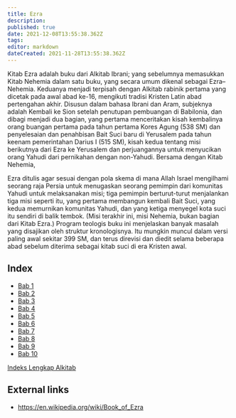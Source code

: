 ```yaml
---
title: Ezra
description: 
published: true
date: 2021-12-08T13:55:38.362Z
tags: 
editor: markdown
dateCreated: 2021-11-28T13:55:38.362Z
---
```


Kitab Ezra adalah buku dari Alkitab Ibrani; yang sebelumnya memasukkan Kitab Nehemia dalam satu buku, yang secara umum dikenal sebagai Ezra–Nehemia. Keduanya menjadi terpisah dengan Alkitab rabinik pertama yang dicetak pada awal abad ke-16, mengikuti tradisi Kristen Latin abad pertengahan akhir. Disusun dalam bahasa Ibrani dan Aram, subjeknya adalah Kembali ke Sion setelah penutupan pembuangan di Babilonia, dan dibagi menjadi dua bagian, yang pertama menceritakan kisah kembalinya orang buangan pertama pada tahun pertama Kores Agung (538 SM) dan penyelesaian dan penahbisan Bait Suci baru di Yerusalem pada tahun keenam pemerintahan Darius I (515 SM), kisah kedua tentang misi berikutnya dari Ezra ke Yerusalem dan perjuangannya untuk menyucikan orang Yahudi dari pernikahan dengan non-Yahudi. Bersama dengan Kitab Nehemia,

Ezra ditulis agar sesuai dengan pola skema di mana Allah Israel mengilhami seorang raja Persia untuk menugaskan seorang pemimpin dari komunitas Yahudi untuk melaksanakan misi; tiga pemimpin berturut-turut menjalankan tiga misi seperti itu, yang pertama membangun kembali Bait Suci, yang kedua memurnikan komunitas Yahudi, dan yang ketiga menyegel kota suci itu sendiri di balik tembok. (Misi terakhir ini, misi Nehemia, bukan bagian dari Kitab Ezra.) Program teologis buku ini menjelaskan banyak masalah yang disajikan oleh struktur kronologisnya. Itu mungkin muncul dalam versi paling awal sekitar 399 SM, dan terus direvisi dan diedit selama beberapa abad sebelum diterima sebagai kitab suci di era Kristen awal.

## Index

- [Bab 1](/id/Bible/Ezra/1)
- [Bab 2](/id/Bible/Ezra/2)
- [Bab 3](/id/Bible/Ezra/3)
- [Bab 4](/id/Bible/Ezra/4)
- [Bab 5](/id/Bible/Ezra/5)
- [Bab 6](/id/Bible/Ezra/6)
- [Bab 7](/id/Bible/Ezra/7)
- [Bab 8](/id/Bible/Ezra/8)
- [Bab 9](/id/Bible/Ezra/9)
- [Bab 10](/id/Bible/Ezra/10)


[Indeks Lengkap Alkitab](/id/index/bible)


## External links

- https://en.wikipedia.org/wiki/Book_of_Ezra